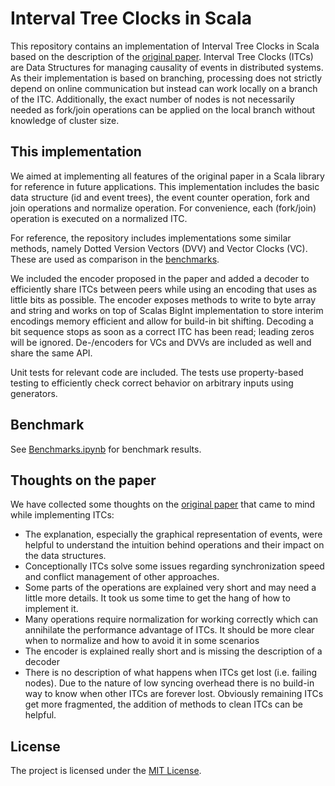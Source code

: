 # Interval Tree Clocks in Scala

This repository contains an implementation of Interval Tree Clocks in Scala based on the description of the [original paper](https://gsd.di.uminho.pt/members/cbm/ps/itc2008.pdf). Interval Tree Clocks (ITCs) are Data Structures for managing causality of events in distributed systems. As their implementation is based on branching, processing does not strictly depend on online communication but instead can work locally on a branch of the ITC. Additionally, the exact number of nodes is not necessarily needed as fork/join operations can be applied on the local branch without knowledge of cluster size.


## This implementation

We aimed at implementing all features of the original paper in a Scala library for reference in future applications. This implementation includes the basic data structure (id and event trees), the event counter operation, fork and join operations and normalize operation. For convenience, each (fork/join) operation is executed on a normalized ITC.

For reference, the repository includes implementations some similar methods, namely Dotted Version Vectors (DVV) and Vector Clocks (VC). These are used as comparison in the [benchmarks](#benchmark).

We included the encoder proposed in the paper and added a decoder to efficiently share ITCs between peers while using an encoding that uses as little bits as possible. The encoder exposes methods to write to byte array and string and works on top of Scalas BigInt implementation to store interim encodings memory efficient and allow for build-in bit shifting.
Decoding a bit sequence stops as soon as a correct ITC has been read; leading zeros will be ignored.
De-/encoders for VCs and DVVs are included as well and share the same API.

Unit tests for relevant code are included. The tests use property-based testing to efficiently check correct behavior on arbitrary inputs using generators.


## Benchmark

See [Benchmarks.ipynb](./benchmarks/Benchmarks.ipynb) for benchmark results.


## Thoughts on the paper

We have collected some thoughts on the [original paper](https://gsd.di.uminho.pt/members/cbm/ps/itc2008.pdf) that came to mind while implementing ITCs:

- The explanation, especially the graphical representation of events, were helpful to understand the intuition behind operations and their impact on the data structures.
- Conceptionally ITCs solve some issues regarding synchronization speed and conflict management of other approaches.
- Some parts of the operations are explained very short and may need a little more details. It took us some time to get the hang of how to implement it.
- Many operations require normalization for working correctly which can annihilate the performance advantage of ITCs. It should be more clear when to normalize and how to avoid it in some scenarios
- The encoder is explained really short and is missing the description of a decoder
- There is no description of what happens when ITCs get lost (i.e. failing nodes). Due to the nature of low syncing overhead there is no build-in way to know when other ITCs are forever lost. Obviously remaining ITCs get more fragmented, the addition of methods to clean ITCs can be helpful.


## License

The project is licensed under the [MIT License](./LICENSE).
